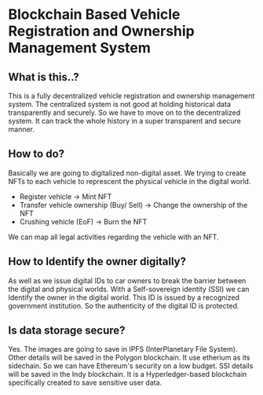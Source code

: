 # Blockchain Based Vehicle Registration and Ownership Management System

## What is this..?
This is a fully decentralized vehicle registration and ownership management system. The centralized system is not good at holding historical data transparently and securely. So we have to move on to the decentralized system. It can track the whole history in a super transparent and secure manner.

## How to do?
Basically we are going to digitalized non-digital asset. We trying to create NFTs to each vehicle to represcent the physical vehicle in the digital world.
 - Register vehicle -> Mint NFT
 - Transfer vehicle ownership (Buy/ Sell) -> Change the ownership of the NFT
 - Crushing vehicle (EoF) -> Burn the NFT

We can map all legal activities regarding the vehicle with an NFT.

## How to Identify the owner digitally?
As well as we issue digital IDs to car owners to break the barrier between the digital and physical worlds. With a Self-sovereign identity (SSI) we can Identify the owner in the digital world. This ID is issued by a recognized government institution. So the authenticity of the digital ID is protected.

## Is data storage secure?
Yes. The images are going to save in IPFS (InterPlanetary File System). Other details will be saved in the Polygon blockchain. It use etherium as its sidechain. So we can have Ethereum's security on a low budget. SSI details will be saved in the Indy blockchain. It is a Hyperledger-based blockchain specifically created to save sensitive user data.